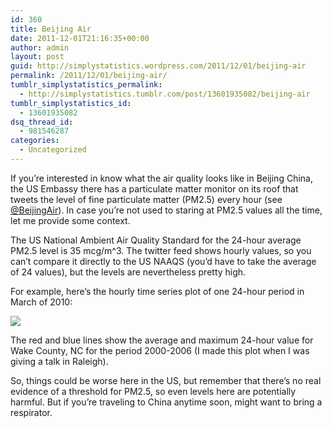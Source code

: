 ```yaml
---
id: 360
title: Beijing Air
date: 2011-12-01T21:16:35+00:00
author: admin
layout: post
guid: http://simplystatistics.wordpress.com/2011/12/01/beijing-air
permalink: /2011/12/01/beijing-air/
tumblr_simplystatistics_permalink:
  - http://simplystatistics.tumblr.com/post/13601935082/beijing-air
tumblr_simplystatistics_id:
  - 13601935082
dsq_thread_id:
  - 981546287
categories:
  - Uncategorized
---
```

If you&#8217;re interested in know what the air quality looks like in Beijing China, the US Embassy there has a particulate matter monitor on its roof that tweets the level of fine particulate matter (PM2.5) every hour (see <a href="http://twitter.com/#!/beijingair" target="_blank">@BeijingAir</a>). In case you&#8217;re not used to staring at PM2.5 values all the time, let me provide some context.

The US National Ambient Air Quality Standard for the 24-hour average PM2.5 level is 35 mcg/m^3. The twitter feed shows hourly values, so you can&#8217;t compare it directly to the US NAAQS (you&#8217;d have to take the average of 24 values), but the levels are nevertheless pretty high.

For example, here&#8217;s the hourly time series plot of one 24-hour period in March of 2010:

![](http://media.tumblr.com/tumblr_lvjafwLr0E1r08wvg.png)

The red and blue lines show the average and maximum 24-hour value for Wake County, NC for the period 2000-2006 (I made this plot when I was giving a talk in Raleigh).

So, things could be worse here in the US, but remember that there&#8217;s no real evidence of a threshold for PM2.5, so even levels here are potentially harmful. But if you&#8217;re traveling to China anytime soon, might want to bring a respirator.